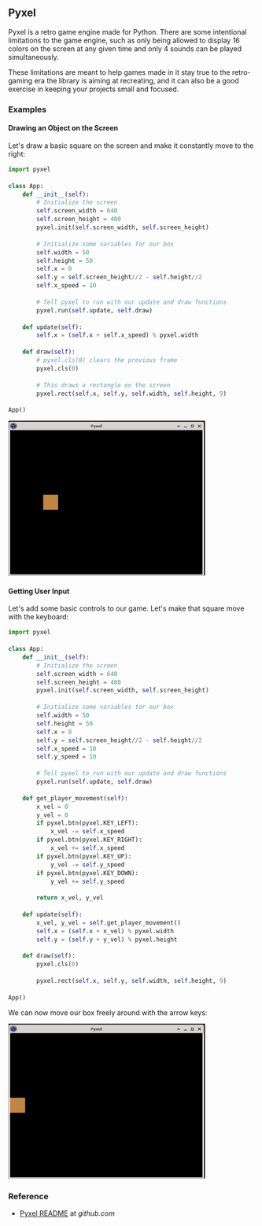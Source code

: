 ## Pyxel

Pyxel is a retro game engine made for Python. There are some intentional limitations to the game engine, such as only being allowed to display 16 colors on the screen at any given time and only 4 sounds can be played simultaneously.

These limitations are meant to help games made in it stay true to the retro-gaming era the library is aiming at recreating, and it can also be a good exercise in keeping your projects small and focused.

### Examples

#### Drawing an Object on the Screen

Let's draw a basic square on the screen and make it constantly move to the right:

```python
import pyxel

class App:
    def __init__(self):
        # Initialize the screen
        self.screen_width = 640
        self.screen_height = 480
        pyxel.init(self.screen_width, self.screen_height)

        # Initialize some variables for our box
        self.width = 50
        self.height = 50
        self.x = 0
        self.y = self.screen_height//2 - self.height//2
        self.x_speed = 10

        # Tell pyxel to run with our update and draw functions
        pyxel.run(self.update, self.draw)

    def update(self):
        self.x = (self.x + self.x_speed) % pyxel.width

    def draw(self):
        # pyxel.cls(0) clears the previous frame
        pyxel.cls(0)

        # This draws a rectangle on the screen
        pyxel.rect(self.x, self.y, self.width, self.height, 9)

App()
```

<img src="../../assets/img/pyxel-moving-square.gif" width="400px"/>

#### Getting User Input

Let's add some basic controls to our game. Let's make that square move with the keyboard:

```python
import pyxel

class App:
    def __init__(self):
        # Initialize the screen
        self.screen_width = 640
        self.screen_height = 480
        pyxel.init(self.screen_width, self.screen_height)

        # Initialize some variables for our box
        self.width = 50
        self.height = 50
        self.x = 0
        self.y = self.screen_height//2 - self.height//2
        self.x_speed = 10
        self.y_speed = 10

        # Tell pyxel to run with our update and draw functions
        pyxel.run(self.update, self.draw)

    def get_player_movement(self):
        x_vel = 0
        y_vel = 0
        if pyxel.btn(pyxel.KEY_LEFT):
            x_vel -= self.x_speed
        if pyxel.btn(pyxel.KEY_RIGHT):
            x_vel += self.x_speed
        if pyxel.btn(pyxel.KEY_UP):
            y_vel -= self.y_speed
        if pyxel.btn(pyxel.KEY_DOWN):
            y_vel += self.y_speed

        return x_vel, y_vel

    def update(self):
        x_vel, y_vel = self.get_player_movement()
        self.x = (self.x + x_vel) % pyxel.width
        self.y = (self.y + y_vel) % pyxel.height

    def draw(self):
        pyxel.cls(0)

        pyxel.rect(self.x, self.y, self.width, self.height, 9)

App()
```

We can now move our box freely around with the arrow keys:

<img src="../../assets/img/pyxel-moving-square-input.gif" width="400px"/>

### Reference

-   [Pyxel README](https://github.com/kitao/pyxel/blob/main/README.md) at _github.com_
